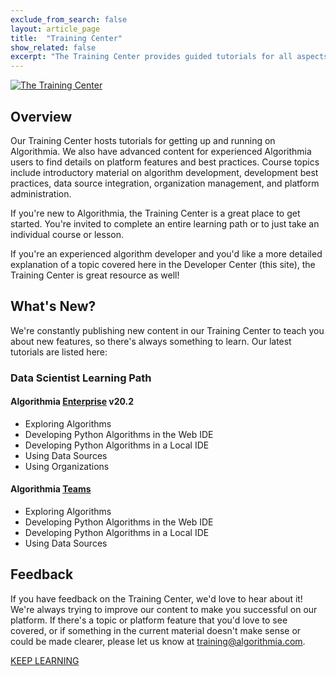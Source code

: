 ```yaml
---
exclude_from_search: false
layout: article_page
title:  "Training Center"
show_related: false
excerpt: "The Training Center provides guided tutorials for all aspects of development on Algorithmia."
---
```


<a href="https://training.algorithmia.com"><img src="{{site.cdnurl}}{{site.baseurl}}/images/post_images/learningcenter/lms_enterprise_wide.png" alt="The Training Center" class="screenshot img-md"></a>

## Overview

Our Training Center hosts tutorials for getting up and running on Algorithmia. We also have advanced content for experienced Algorithmia users to find details on platform features and best practices. Course topics include introductory material on algorithm development, development best practices, data source integration, organization management, and platform administration.

If you're new to Algorithmia, the Training Center is a great place to get started. You're invited to complete an entire learning path or to just take an individual course or lesson.

If you're an experienced algorithm developer and you'd like a more detailed explanation of a topic covered here in the Developer Center (this site), the Training Center is great resource as well!

## What's New?

We're constantly publishing new content in our Training Center to teach you about new features, so there's always something to learn. Our latest tutorials are listed here:

### Data Scientist Learning Path
#### Algorithmia [Enterprise](https://training.algorithmia.com/path/enterprise-20-2-data-scientist) v20.2
* Exploring Algorithms
* Developing Python Algorithms in the Web IDE
* Developing Python Algorithms in a Local IDE
* Using Data Sources
* Using Organizations

#### Algorithmia [Teams](https://training.algorithmia.com/path/teams-20-2-data-scientist)
* Exploring Algorithms
* Developing Python Algorithms in the Web IDE
* Developing Python Algorithms in a Local IDE
* Using Data Sources

## Feedback

If you have feedback on the Training Center, we'd love to hear about it! We're always trying to improve our content to make you successful on our platform. If there's a topic or platform feature that you'd love to see covered, or if something in the current material doesn't make sense or could be made clearer, please let us know at training@algorithmia.com.

<a href="https://training.algorithmia.com" class="btn btn-default btn-primary"><i class="fa fa-book" aria-hidden="true"></i> KEEP LEARNING</a>
